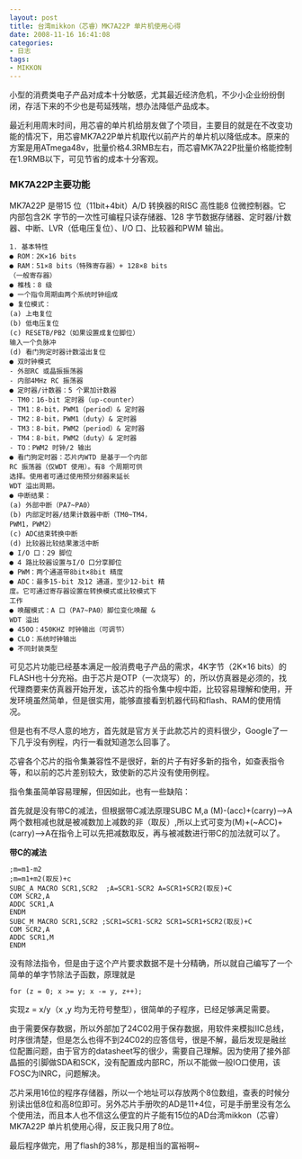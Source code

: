 ```yaml
---
layout: post
title: 台湾mikkon（芯睿）MK7A22P 单片机使用心得
date: 2008-11-16 16:41:08
categories:
- 日志
tags:
- MIKKON
---
```


小型的消费类电子产品对成本十分敏感，尤其最近经济危机，不少小企业纷纷倒闭，存活下来的不少也是苟延残喘，想办法降低产品成本。

最近利用周末时间，用芯睿的单片机给朋友做了个项目，主要目的就是在不改变功能的情况下，用芯睿MK7A22P单片机取代以前产片的单片机以降低成本。原来的方案是用ATmega48v，批量价格4.3RMB左右，而芯睿MK7A22P批量价格能控制在1.9RMB以下，可见节省的成本十分客观。

### **MK7A22P主要功能** ###

MK7A22P 是带15 位（11bit+4bit）A/D 转换器的RISC 高性能8 位微控制器。它内部包含2K 字节的一次性可编程只读存储器、128 字节数据存储器、定时器/计数器、中断、LVR（低电压复位）、I/O 口、比较器和PWM 输出。

    1. 基本特性
    ● ROM：2K×16 bits
    ● RAM：51×8 bits（特殊寄存器）+ 128×8 bits
    （一般寄存器）
    ● 椎栈：8 级
    ● 一个指令周期由两个系统时钟组成
    ● 复位模式：
    (a) 上电复位
    (b) 低电压复位
    (c) RESETB/PB2（如果设置成复位脚位）
    输入一个负脉冲
    (d) 看门狗定时器计数溢出复位
    ● 双时钟模式
    - 外部RC 或晶振振荡器
    - 内部4MHz RC 振荡器
    ● 定时器/计数器：5 个累加计数器
    - TM0：16-bit 定时器（up-counter）
    - TM1：8-bit，PWM1（period）& 定时器
    - TM2：8-bit，PWM1（duty）& 定时器
    - TM3：8-bit，PWM2（period）& 定时器
    - TM4：8-bit，PWM2（duty）& 定时器
    - TO：PWM2 时钟/2 输出
    ● 看门狗定时器：芯片内WTD 是基于一个内部
    RC 振荡器（仅WDT 使用）。有8 个周期可供
    选择。使用者可通过使用预分频器来延长
    WDT 溢出周期。
    ● 中断结果：
    (a) 外部中断（PA7~PA0）
    (b) 内部定时器/结果计数器中断（TM0~TM4，
    PWM1，PWM2）
    (c) ADC结束转换中断
    (d) 比较器比较结果激活中断
    ● I/O 口：29 脚位
    ● 4 路比较器设置与I/O 口分享脚位
    ● PWM：两个通道带8bit×8bit 精度
    ● ADC：最多15-bit 及12 通道，至少12-bit 精
    度。它可通过寄存器设置在转换模式或比较模式下
    工作
    ● 唤醒模式：A 口（PA7~PA0）脚位变化唤醒 &
    WDT 溢出
    ● 450O：450KHZ 时钟输出（可调节）
    ● CLO：系统时钟输出
    ● 不同封装类型

可见芯片功能已经基本满足一般消费电子产品的需求，4K字节（2K×16 bits）的FLASH也十分充裕。由于芯片是OTP（一次烧写）的，所以仿真器是必须的，找代理商要来仿真器开始开发，该芯片的指令集中规中距，比较容易理解和使用，开发环境虽然简单，但是很实用，能够直接看到机器代码和flash、RAM的使用情况。

但是也有不尽人意的地方，首先就是官方关于此款芯片的资料很少，Google了一下几乎没有例程，内行一看就知道怎么回事了。

芯睿各个芯片的指令集兼容性不是很好，新的片子有好多新的指令，如查表指令等，和以前的芯片差别较大，致使新的芯片没有使用例程。

指令集虽简单容易理解，但因如此，也有一些缺陷：

首先就是没有带C的减法，但根据带C减法原理SUBC M,a  (M)-(acc)+(carry)-->A两个数相减也就是被减数加上减数的非（取反）,所以上式可变为(M)+(~ACC)+(carry)-->A在指令上可以先把减数取反，再与被减数进行带C的加法就可以了。

**带C的减法**

    ;m=m1-m2
    ;m=m1+m2(取反)+c
    SUBC_A MACRO SCR1,SCR2  ;A=SCR1-SCR2 A=SCR1+SCR2(取反)+C
    COM SCR2,A
    ADDC SCR1,A
    ENDM
    SUBC_M MACRO SCR1,SCR2 ;SCR1=SCR1-SCR2 SCR1=SCR1+SCR2(取反)+C
    COM SCR2,A
    ADDC SCR1,M
    ENDM

没有除法指令，但是由于这个产片要求数据不是十分精确，所以就自己编写了一个简单的单字节除法子函数，原理就是

    for (z = 0; x >= y; x -= y, z++);

实现z = x/y（x ,y 均为无符号整型），很简单的子程序，已经足够满足需要。

由于需要保存数据，所以外部加了24C02用于保存数据，用软件来模拟IIC总线，时序很清楚，但是怎么也得不到24C02的应答信号，很是不解，最后发现是融丝位配置问题，由于官方的datasheet写的很少，需要自己理解。因为使用了接外部晶振的引脚做SDA和SCK，没有配置成内部RC，所以不能做一般IO口使用，该FOSC为INRC，问题解决。

芯片采用16位的程序存储器，所以一个地址可以存放两个8位数组，查表的时候分别读出低8位和高8位即可。另外芯片手册吹的AD是11+4位，可是手册里没有怎么个使用法，而且本人也不信这么便宜的片子能有15位的AD台湾mikkon（芯睿）MK7A22P <wbr>单片机使用心得，反正我只用了8位。

最后程序做完，用了flash的38%，那是相当的富裕啊~